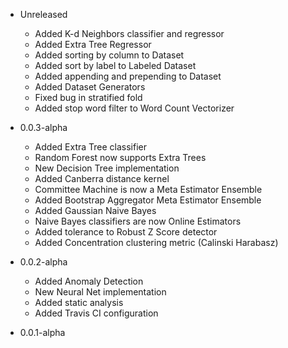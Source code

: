 - Unreleased
    - Added K-d Neighbors classifier and regressor
    - Added Extra Tree Regressor
    - Added sorting by column to Dataset
    - Added sort by label to Labeled Dataset
    - Added appending and prepending to Dataset
    - Added Dataset Generators
    - Fixed bug in stratified fold
    - Added stop word filter to Word Count Vectorizer

- 0.0.3-alpha
    - Added Extra Tree classifier
    - Random Forest now supports Extra Trees
    - New Decision Tree implementation
    - Added Canberra distance kernel
    - Committee Machine is now a Meta Estimator Ensemble
    - Added Bootstrap Aggregator Meta Estimator Ensemble
    - Added Gaussian Naive Bayes
    - Naive Bayes classifiers are now Online Estimators
    - Added tolerance to Robust Z Score detector
    - Added Concentration clustering metric (Calinski Harabasz)

- 0.0.2-alpha
    - Added Anomaly Detection
    - New Neural Net implementation
    - Added static analysis
    - Added Travis CI configuration

- 0.0.1-alpha
